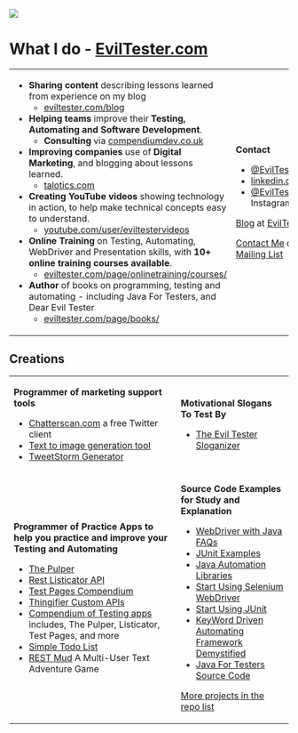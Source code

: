 [![](/eviltester/eviltester/raw/master/github-eviltester-promo-6f.gif)](https://eviltester.com)
# What I do - [EvilTester.com](https://eviltester.com)

<table>
<tr><td>    

- **Sharing content** describing lessons learned from experience on my blog
    - [eviltester.com/blog](https://eviltester.com/blog)
- **Helping teams** improve their **Testing, Automating and Software Development**.
    - **Consulting** via [compendiumdev.co.uk](https://compendiumdev.co.uk)
- **Improving companies** use of **Digital Marketing**, and blogging about lessons learned.
    - [talotics.com](https://talotics.com)
- **Creating YouTube videos** showing technology in action, to help make technical concepts easy to understand.
    - [youtube.com/user/eviltestervideos](https://youtube.com/user/eviltestervideos)
- **Online Training** on Testing, Automating, WebDriver and Presentation skills, with **10+ online training courses available**.
    - [eviltester.com/page/onlinetraining/courses/](https://www.eviltester.com/page/onlinetraining/courses/)
- **Author** of books on programming, testing and automating - including Java For Testers, and Dear Evil Tester
    - [eviltester.com/page/books/](https://www.eviltester.com/page/books/)
</td>
<td>

**Contact**

- [@EvilTester](https://twitter.com/eviltester) on Twitter
- [linkedin.com/in/eviltester](https://www.linkedin.com/in/eviltester/)
- [@EvilTester](https://www.instagram.com/eviltester/) on Instagram

[Blog](https://eviltester.com/blog) at [EvilTester.com](https://eviltester.com)

[Contact Me](https://www.eviltester.com/page/contact/) or [Join my Mailing List](https://www.eviltester.com/page/emaillist/)
</td>
</tr>
</table>

## Creations

<table>
<tr><td>  

**Programmer of marketing support tools**

- [Chatterscan.com](https://chatterscan.com) a free Twitter client
- [Text to image generation tool](https://talotics.com/apps/textimagertool/text-imager-tool/)
- [TweetStorm Generator](https://talotics.com/apps/tweetstormer/tweetstorm-tool/)

</td><td>

**Motivational Slogans To Test By**

- [The Evil Tester Sloganizer](https://www.eviltester.com/sloganizer)

</td>
</tr>
<tr>
<td>
    
**Programmer of Practice Apps to help you practice and improve your Testing and Automating**

- [The Pulper](https://thepulper.herokuapp.com)
- [Rest Listicator API](http://rest-list-system.herokuapp.com/listicator/)
- [Test Pages Compendium](https://testpages.herokuapp.com/)
- [Thingifier Custom APIs](https://apithingifier.herokuapp.com/)
- [Compendium of Testing apps](https://github.com/eviltester/TestingApp) includes, The Pulper, Listicator, Test Pages, and more
- [Simple Todo List](https://eviltester.github.io/simpletodolist/todolists.html)
- [REST Mud](https://www.compendiumdev.co.uk/page.php?title=restmud) A Multi-User Text Adventure Game

</td><td>
    
**Source Code Examples for Study and Explanation**

- [WebDriver with Java FAQs](https://github.com/eviltester/webdriverjavafaqs)
- [JUnit Examples](https://github.com/eviltester/junitexamples)
- [Java Automation Libraries](https://github.com/eviltester/libraryexamples)
- [Start Using Selenium WebDriver](https://github.com/eviltester/startUsingSeleniumWebDriver)
- [Start Using JUnit](https://github.com/eviltester/startUsingJavaJUnit)
- [KeyWord Driven Automating Framework Demystified](https://github.com/eviltester/keywordDrivenAutomatingDrafts)
- [Java For Testers Source Code](https://github.com/eviltester/javaForTestersCode)
    
[More projects in the repo list](https://github.com/eviltester?tab=repositories)

</td>
</tr>
</table>


